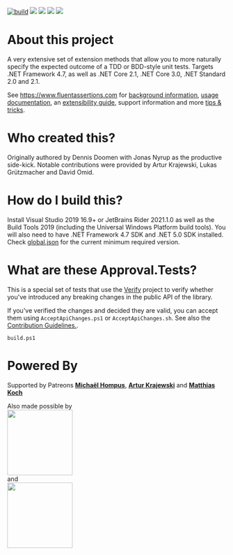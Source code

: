 [![build](https://github.com/fluentassertions/fluentassertions/actions/workflows/build.yml/badge.svg)](https://github.com/fluentassertions/fluentassertions/actions/workflows/build.yml)
[![](https://img.shields.io/github/release/FluentAssertions/FluentAssertions.svg?label=latest%20release)](https://github.com/FluentAssertions/FluentAssertions/releases/latest)
[![](https://img.shields.io/nuget/dt/FluentAssertions.svg?label=nuget%20downloads)](https://www.nuget.org/packages/FluentAssertions)
[![](https://img.shields.io/librariesio/dependents/nuget/FluentAssertions.svg?label=dependent%20libraries)](https://libraries.io/nuget/FluentAssertions)
![](https://img.shields.io/badge/release%20strategy-githubflow-orange.svg)

# About this project
A very extensive set of extension methods that allow you to more naturally specify the expected outcome of a TDD or BDD-style unit tests. Targets .NET Framework 4.7, as well as .NET Core 2.1, .NET Core 3.0, .NET Standard 2.0 and 2.1.

See https://www.fluentassertions.com for [background information](https://fluentassertions.com/about/), [usage documentation](https://fluentassertions.com/introduction), an [extensibility guide](https://fluentassertions.com/extensibility/), support information and more [tips & tricks](https://fluentassertions.com/tips/).

# Who created this?
Originally authored by Dennis Doomen with Jonas Nyrup as the productive side-kick. Notable contributions were provided by Artur Krajewski, Lukas Grützmacher and David Omid.

# How do I build this?
Install Visual Studio 2019 16.9+ or JetBrains Rider 2021.1.0 as well as the Build Tools 2019 (including the Universal Windows Platform build tools).
You will also need to have .NET Framework 4.7 SDK and .NET 5.0 SDK installed. Check [global.json](global.json) for the current minimum required version.

# What are these Approval.Tests?
This is a special set of tests that use the [Verify](https://github.com/VerifyTests/Verify) project to verify whether you've introduced any breaking changes in the public API of the library.

If you've verified the changes and decided they are valid, you can accept them  using `AcceptApiChanges.ps1` or `AcceptApiChanges.sh`.
See also the [Contribution Guidelines.](CONTRIBUTING.md).

`build.ps1`

# Powered By
Supported by Patreons [**Michaël Hompus**](https://hompus.nl/), [**Artur Krajewski**](https://github.com/krajek) and [**Matthias Koch**](https://ithrowexceptions.com/)

Also made possible by<br>
    <a href="https://www.jetbrains.com/rider/"><img src="docs/assets/images/jetbrainsrider.svg" style="width:150px"/></a> <br/>and <br>
    <a href="https://www.semanticmerge.com/"><img src="docs/assets/images/semantic-merge.png" style="width:150px"/></a>
